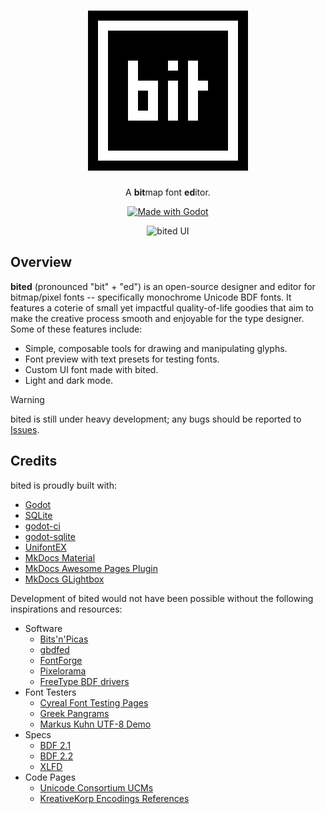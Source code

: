 <div align="center">

# ![bited](assets/icons/icon.svg)

A **bit**map font **ed**itor.

[![Made with Godot](https://img.shields.io/badge/Made%20with-Godot-478CBF?style=for-the-badge&logo=godot%20engine&logoColor=white)](https://godotengine.org)

![bited UI](docs/assets/ui.png)

</div>

## Overview

**bited** (pronounced "bit" + "ed") is an open-source designer and editor for
bitmap/pixel fonts -- specifically monochrome Unicode BDF fonts. It features a
coterie of small yet impactful quality-of-life goodies that aim to make the
creative process smooth and enjoyable for the type designer. Some of these
features include:

- Simple, composable tools for drawing and manipulating glyphs.
- Font preview with text presets for testing fonts.
- Custom UI font made with bited.
- Light and dark mode.

> [!warning]
> bited is still under heavy development; any bugs should be reported to
> [Issues](https://github.com/molarmanful/bited/issues).

## Credits

bited is proudly built with:

- [Godot](https://godotengine.org/)
- [SQLite](https://www.sqlite.org/)
- [godot-ci](https://github.com/aBARICHELLO/godot-ci)
- [godot-sqlite](https://github.com/2shady4u/godot-sqlite)
- [UnifontEX](https://github.com/stgiga/UnifontEX)
- [MkDocs Material](https://squidfunk.github.io/mkdocs-material/)
- [MkDocs Awesome Pages Plugin](https://github.com/lukasgeiter/mkdocs-awesome-pages-plugin)
- [MkDocs GLightbox](https://github.com/blueswen/mkdocs-glightbox)

Development of bited would not have been possible without the following
inspirations and resources:

- Software
  - [Bits'n'Picas](https://github.com/kreativekorp/bitsnpicas)
  - [gbdfed](https://github.com/andrewshadura/gbdfed)
  - [FontForge](https://fontforge.org)
  - [Pixelorama](https://github.com/Orama-Interactive/Pixelorama)
  - [FreeType BDF drivers](https://github.com/ImageMagick/freetype/tree/main/src/bdf)
- Font Testers
  - [Cyreal Font Testing Pages](https://www.cyreal.org/Font-Testing-Page/)
  - [Greek Pangrams](https://backpacker.gr/pangrams/)
  - [Markus Kuhn UTF-8 Demo](https://www.cl.cam.ac.uk/~mgk25/ucs/examples/UTF-8-demo.txt)
- Specs
  - [BDF 2.1](https://www.x.org/docs/BDF/bdf.pdf)
  - [BDF 2.2](https://adobe-type-tools.github.io/font-tech-notes/pdfs/5005.BDF_Spec.pdf)
  - [XLFD](https://www.x.org/docs/XLFD/xlfd.pdf)
- Code Pages
  - [Unicode Consortium UCMs](https://github.com/unicode-org/icu/tree/main/icu4c/source/data/mappings)
  - [KreativeKorp Encodings References](https://www.kreativekorp.com/charset/encoding/)
